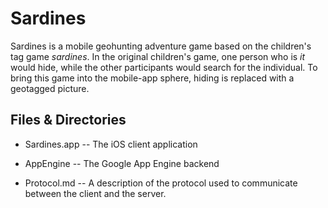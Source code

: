 Sardines
========

Sardines is a mobile geohunting adventure game based on the children's tag game
_sardines_. In the original children's game, one person who is _it_ would hide,
while the other participants would search for the individual. To bring this game
into the mobile-app sphere, hiding is replaced with a geotagged picture.

Files & Directories
-------------------

* Sardines.app -- The iOS client application

* AppEngine -- The Google App Engine backend

* Protocol.md -- A description of the protocol used to communicate between the
  client and the server.
